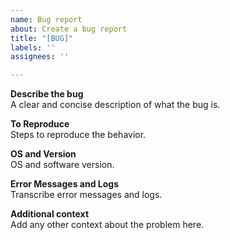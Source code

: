 ```yaml
---
name: Bug report
about: Create a bug report
title: "[BUG]"
labels: ''
assignees: ''

---
```


**Describe the bug**  
A clear and concise description of what the bug is.  

**To Reproduce**  
Steps to reproduce the behavior.  

**OS and Version**  
OS and software version.  

**Error Messages and Logs**  
Transcribe error messages and logs.  

**Additional context**  
Add any other context about the problem here.  
